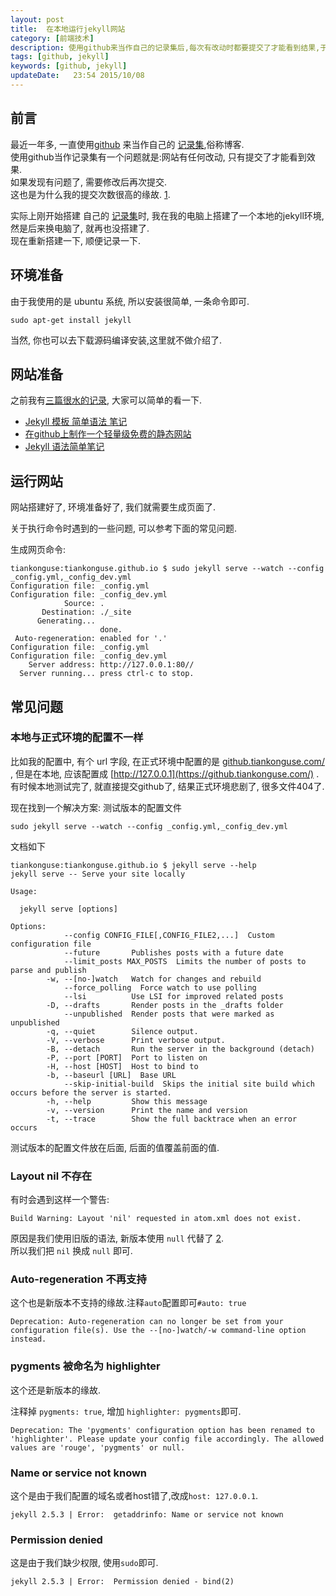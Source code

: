 ```yaml
---  
layout: post
title:  在本地运行jekyll网站
category: [前端技术]
description: 使用github来当作自己的记录集后,每次有改动时都要提交了才能看到结果,于是尝试在本地搭建一个jekyll环境.    
tags: [github, jekyll]
keywords: [github, jekyll]
updateDate:   23:54 2015/10/08
---
```


## 前言

最近一年多, 一直使用[github](https://github.com/tiankonguse/tiankonguse.github.io) 来当作自己的 [记录集](https://github.tiankonguse.com/),俗称博客.  
使用github当作记录集有一个问题就是:网站有任何改动, 只有提交了才能看到效果.  
如果发现有问题了, 需要修改后再次提交.  
这也是为什么我的提交次数很高的缘故. [1](https://github.com/tiankonguse/tiankonguse.github.io/commits/master).  


实际上刚开始搭建 自己的 [记录集](https://github.tiankonguse.com/)时, 我在我的电脑上搭建了一个本地的jekyll环境, 然是后来换电脑了, 就再也没搭建了.  
现在重新搭建一下, 顺便记录一下.  


## 环境准备

由于我使用的是 ubuntu 系统, 所以安装很简单, 一条命令即可.  

```
sudo apt-get install jekyll
```

当然, 你也可以去下载源码编译安装,这里就不做介绍了.  



## 网站准备

之前我有[三篇很水的记录](https://www.google.com/search?&q=site%3Atiankonguse.com+jekyll), 大家可以简单的看一下.  

* [Jekyll 模板 简单语法 笔记](https://github.tiankonguse.com/blog/2014/09/26/jekyll-base-record.html)  
* [在github上制作一个轻量级免费的静态网站](https://github.tiankonguse.com/blog/2014/07/10/make-github-website.html)  
* [Jekyll 语法简单笔记](https://github.tiankonguse.com/blog/2014/11/10/jekyll-study.html)  



## 运行网站

网站搭建好了, 环境准备好了, 我们就需要生成页面了.  

关于执行命令时遇到的一些问题, 可以参考下面的常见问题.  


生成网页命令:  

```
tiankonguse:tiankonguse.github.io $ sudo jekyll serve --watch --config _config.yml,_config_dev.yml
Configuration file: _config.yml
Configuration file: _config_dev.yml
            Source: .
       Destination: ./_site
      Generating... 
                    done.
 Auto-regeneration: enabled for '.'
Configuration file: _config.yml
Configuration file: _config_dev.yml
    Server address: http://127.0.0.1:80//
  Server running... press ctrl-c to stop.
```





## 常见问题


### 本地与正式环境的配置不一样

比如我的配置中, 有个 url 字段, 在正式环境中配置的是 [github.tiankonguse.com/](https://github.tiankonguse.com/) , 但是在本地, 应该配置成 [http://127.0.0.1](https://github.tiankonguse.com/) .  
有时候本地测试完了, 就直接提交github了, 结果正式环境悲剧了, 很多文件404了.  

现在找到一个解决方案: 测试版本的配置文件

```
sudo jekyll serve --watch --config _config.yml,_config_dev.yml
```

文档如下  

```
tiankonguse:tiankonguse.github.io $ jekyll serve --help
jekyll serve -- Serve your site locally

Usage:

  jekyll serve [options]

Options:
            --config CONFIG_FILE[,CONFIG_FILE2,...]  Custom configuration file
            --future       Publishes posts with a future date
            --limit_posts MAX_POSTS  Limits the number of posts to parse and publish
        -w, --[no-]watch   Watch for changes and rebuild
            --force_polling  Force watch to use polling
            --lsi          Use LSI for improved related posts
        -D, --drafts       Render posts in the _drafts folder
            --unpublished  Render posts that were marked as unpublished
        -q, --quiet        Silence output.
        -V, --verbose      Print verbose output.
        -B, --detach       Run the server in the background (detach)
        -P, --port [PORT]  Port to listen on
        -H, --host [HOST]  Host to bind to
        -b, --baseurl [URL]  Base URL
            --skip-initial-build  Skips the initial site build which occurs before the server is started.
        -h, --help         Show this message
        -v, --version      Print the name and version
        -t, --trace        Show the full backtrace when an error occurs
```

测试版本的配置文件放在后面, 后面的值覆盖前面的值.  


### Layout nil 不存在

有时会遇到这样一个警告:   

```
Build Warning: Layout 'nil' requested in atom.xml does not exist.
```
  

原因是我们使用旧版的语法, 新版本使用 `null` 代替了 [2](https://github.com/jekyll/jekyll/issues/2712).  
所以我们把 `nil` 换成 `null` 即可.  


### Auto-regeneration 不再支持

这个也是新版本不支持的缘故.注释`auto`配置即可`#auto: true`   

```
Deprecation: Auto-regeneration can no longer be set from your configuration file(s). Use the --[no-]watch/-w command-line option instead.

```

### pygments 被命名为 highlighter

这个还是新版本的缘故.  

注释掉 `pygments: true`, 增加 `highlighter: pygments`即可.  

```
Deprecation: The 'pygments' configuration option has been renamed to 'highlighter'. Please update your config file accordingly. The allowed values are 'rouge', 'pygments' or null.
```

### Name or service not known


这个是由于我们配置的域名或者host错了,改成`host: 127.0.0.1`.  


```
jekyll 2.5.3 | Error:  getaddrinfo: Name or service not known
```


### Permission denied

这是由于我们缺少权限, 使用`sudo`即可.  


```
jekyll 2.5.3 | Error:  Permission denied - bind(2)
```


